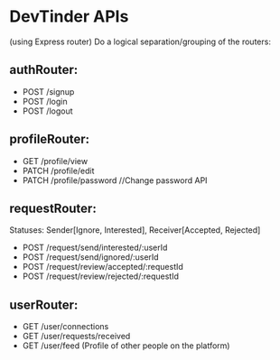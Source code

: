 # DevTinder APIs
(using Express router)
Do a logical separation/grouping of the routers:

## authRouter:
- POST /signup
- POST /login
- POST /logout

## profileRouter:
- GET /profile/view
- PATCH /profile/edit
- PATCH /profile/password //Change password API
    

## requestRouter:
Statuses: Sender[Ignore, Interested], Receiver[Accepted, Rejected]
- POST /request/send/interested/:userId
- POST /request/send/ignored/:userId
- POST /request/review/accepted/:requestId
- POST /request/review/rejected/:requestId

## userRouter:
- GET /user/connections
- GET /user/requests/received
- GET /user/feed (Profile of other people on the platform)